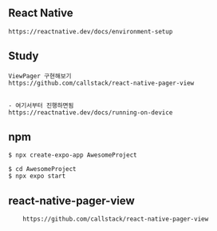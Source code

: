 ## React Native
```
https://reactnative.dev/docs/environment-setup
```

## Study 
```
ViewPager 구현해보기
https://github.com/callstack/react-native-pager-view


- 여기서부터 진행하면됨
https://reactnative.dev/docs/running-on-device

```

## npm
```
$ npx create-expo-app AwesomeProject

$ cd AwesomeProject
$ npx expo start
```

## react-native-pager-view
```
    https://github.com/callstack/react-native-pager-view
```
